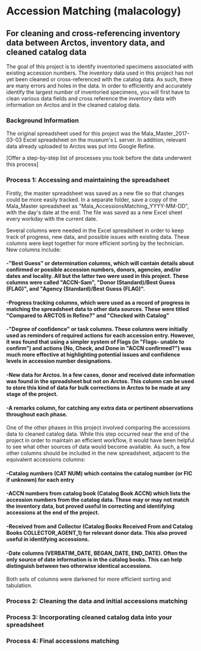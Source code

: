 # Accession Matching (malacology)
## For cleaning and cross-referencing inventory data between Arctos, inventory data, and cleaned catalog data

The goal of this project is to identify inventoried specimens associated with existing accession numbers. The inventory data used in this project has not yet been cleaned or cross-referenced with the catalog data. As such, there are many errors and holes in the data. In order to efficiently and accurately identify the largest number of inventoried specimens, you will first have to clean various data fields and cross reference the inventory data with information on Arctos and in the cleaned catalog data.

### Background Information

The original spreadsheet used for this project was the Mala_Master_2017-03-03 Excel spreadsheet on the museum's L server. In addition, relevant data already uploaded to Arctos was put into Google Refine. 

[Offer a step-by-step list of processes you took before the data underwent this process]

### Process 1: Accessing and maintaining the spreadsheet
Firstly, the master spreadsheet was saved as a new file so that changes could be more easily tracked. In a separate folder, save a copy of the Mala_Master spreadsheet as "Mala_AccessionsMatching_YYYY-MM-DD", with the day's date at the end. The file was saved as a new Excel sheet every workday with the current date.

Several columns were needed in the Excel spreadsheet in order to keep track of progress, new data, and possible issues with existing data. These columns were kept together for more efficient sorting by the technician. New columns include:

#### -"Best Guess" or determination columns, which will contain details about confirmed or possible accession numbers, donors, agencies, and/or dates and locality. All but the latter two were used in this project. These columns were called "ACCN-Sam", "Donor (Standard)/Best Guess (FLAG)", and "Agency (Standard)/Best Guess (FLAG)".

#### -Progress tracking columns, which were used as a record of progress in matching the spreadsheet data to other data sources. These were titled "Compared to ARCTOS in Refine?" and "Checked with Catalog"

#### -"Degree of confidence" or task columns. These columns were initially used as reminders of required actions for each accession entry. However, it was found that using a simpler system of Flags (in "Flags- unable to confirm") and actions (No, Check, and Done in "ACCN confirmed?") was much more effective at highlighting potential issues and confidence levels in accession number designations.

#### -New data for Arctos. In a few cases, donor and received date information was found in the spreadsheet but not on Arctos. This column can be used to store this kind of data for bulk corrections in Arctos to be made at any stage of the project.

#### -A remarks column, for catching any extra data or pertinent observations throughout each phase.

One of the other phases in this project involved comparing the accessions data to cleaned catalog data. While this step occurred near the end of the project in order to maintain an efficient workflow, it would have been helpful to see what other sources of data would become available. As such, a few other columns should be included in the new spreadsheet, adjacent to the equivalent accessions columns:

#### -Catalog numbers (CAT NUM) which contains the catalog number (or FIC if unknown) for each entry

#### -ACCN numbers from catalog book (Catalog Book ACCN) which lists the accession numbers from the catalog data. These may or may not match the inventory data, but proved useful in correcting and identifying accessions at the end of the project. 

#### -Received from and Collector (Catalog Books Received From and Catalog Books COLLECTOR_AGENT_1) for relevant donor data. This also proved useful in identifying accessions.

#### -Date columns (VERBATIM_DATE, BEGAN_DATE, END_DATE). Often the only source of date information is in the catalog books. This can help distinguish between two otherwise identical accessions.

Both sets of columns were darkened for more efficient sorting and tabulation.



### Process 2: Cleaning the data and initial accessions matching





### Process 3: Incorporating cleaned catalog data into your spreadsheet


### Process 4: Final accessions matching
